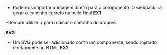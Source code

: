 * Podemos importar a imagem direto para o componente. O webpack irá gerar o caminho correto na build final
__EX1__

*Sempre utilize __./__ para indicar o caminho do arquivo

**SVG**
* Um SVG pode ser adicionado como um componente, sendo injetado diretamente no HTML
__EX2__
